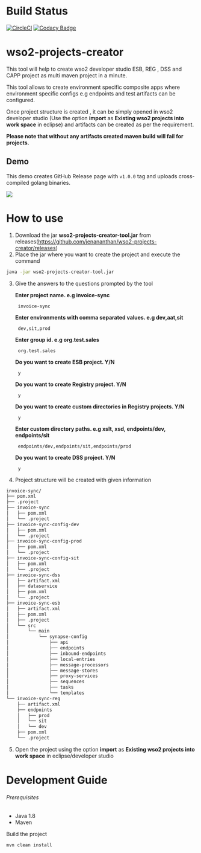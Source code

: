 # Build Status

[![CircleCI](https://circleci.com/gh/jenananthan/wso2-projects-creator/tree/master.svg?style=shield)](https://circleci.com/gh/jenananthan/wso2-projects-creator/tree/master)
[![Codacy Badge](https://api.codacy.com/project/badge/Grade/0c6c2820140242529fc8ca457049ae8f)](https://app.codacy.com/app/jenananthan/wso2-projects-creator?utm_source=github.com&utm_medium=referral&utm_content=jenananthan/wso2-projects-creator&utm_campaign=Badge_Grade_Dashboard)


# wso2-projects-creator

This tool will help to create wso2 developer studio ESB, REG , DSS and CAPP project as multi maven
project in a minute.

This tool allows to create environment specific composite apps where environment specific configs
e.g endpoints and test artifacts can be configured.

Once project structure is created , it can be simply opened in wso2 developer studio (Use the option **import** as 
**Existing wso2 projects into work space** in eclipse) and artifacts can be created as per the requirement.

**Please note that without any artifacts created maven build will fail for projects.**

## Demo

This demo creates GitHub Release page with `v1.0.0` tag and uploads cross-compiled golang binaries.

![](doc/wso2tool.gif)

# How to use


1. Download the jar **wso2-projects-creator-tool.jar**  from releases(https://github.com/jenananthan/wso2-projects-creator/releases)
2. Place the jar where you want to create the project and execute the command


```sh
java -jar wso2-projects-creator-tool.jar 
```

3. Give the answers to the questions prompted by the tool

    **Enter project name. e.g invoice-sync**
    
        invoice-sync
    
    **Enter environments with comma separated values. e.g dev,aat,sit**
    
        dev,sit,prod
   
    **Enter group id. e.g org.test.sales**
    
        org.test.sales
   
    **Do you want to create ESB project. Y/N**
    
        y
    
    **Do you want to create Registry project. Y/N**
    
        y
    
    **Do you want to create custom directories in Registry projects. Y/N**
    
        y

    **Enter custom directory paths. e.g xslt, xsd, endpoints/dev, endpoints/sit**

        endpoints/dev,endpoints/sit,endpoints/prod

    **Do you want to create DSS project. Y/N**
    
        y
    

4. Project structure will be created with given information

```sh
invoice-sync/
├── pom.xml
├── .project
├── invoice-sync
│   ├── pom.xml
│   └── .project
├── invoice-sync-config-dev
│   ├── pom.xml
│   └── .project
├── invoice-sync-config-prod
│   ├── pom.xml
│   └── .project
├── invoice-sync-config-sit
│   ├── pom.xml
│   └── .project
├── invoice-sync-dss
│   ├── artifact.xml
│   ├── dataservice
│   ├── pom.xml
│   └── .project
├── invoice-sync-esb
│   ├── artifact.xml
│   ├── pom.xml
│   ├── .project
│   └── src
│       └── main
│           └── synapse-config
│               ├── api
│               ├── endpoints
│               ├── inbound-endpoints
│               ├── local-entries
│               ├── message-processors
│               ├── message-stores
│               ├── proxy-services
│               ├── sequences
│               ├── tasks
│               └── templates
└── invoice-sync-reg
    ├── artifact.xml
    ├── endpoints
    │   ├── prod
    │   └── sit
    │   └── dev
    ├── pom.xml
    └── .project


```
5. Open the project using the option **import** as **Existing wso2 projects into work space** in eclipse/developer studio

# Development Guide
###### Prerequisites
* Java 1.8
* Maven  

Build the project
```sh
mvn clean install
```
